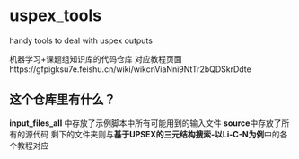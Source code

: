 # uspex_tools
handy tools to deal with uspex outputs

机器学习+课题组知识库的代码仓库
对应教程页面https://gfpigksu7e.feishu.cn/wiki/wikcnViaNni9NtTr2bQDSkrDdte
## 这个仓库里有什么？
**input_files_all** 中存放了示例脚本中所有可能用到的输入文件
**source**中存放了所有的源代码
剩下的文件夹则与**基于UPSEX的三元结构搜索-以Li-C-N为例**中的各个教程对应

